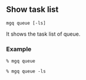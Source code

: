 ## Show task list

```
mgq queue [-ls]
```

It shows the task list of queue.

### Example
```
% mgq queue
```


```
% mgq queue -ls
```
